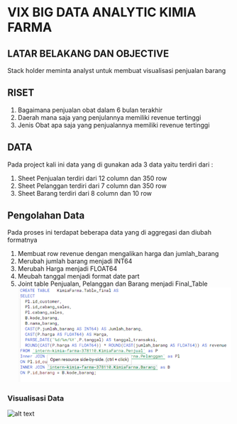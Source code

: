 # VIX BIG DATA ANALYTIC KIMIA FARMA

## LATAR BELAKANG DAN OBJECTIVE
Stack holder meminta analyst untuk membuat visualisasi penjualan barang 

## RISET
1. Bagaimana penjualan obat dalam 6 bulan terakhir
2. Daerah mana saja yang penjulannya memiliki revenue tertinggi
3. Jenis Obat apa saja yang penjualannya memiliki revenue tertinggi

## DATA
Pada project kali ini data yang di gunakan ada 3 data yaitu terdiri dari :
1. Sheet Penjualan terdiri dari 12 column dan 350 row
2. Sheet Pelanggan terdiri dari 7 column dan 350 row
3. Sheet Barang terdiri dari 8 column dan 10 row

## Pengolahan Data
Pada proses ini terdapat beberapa data yang di aggregasi dan diubah formatnya
1. Membuat row revenue dengan mengalikan harga dan jumlah_barang
2. Merubah jumlah barang menjadi INT64
3. Merubah Harga menjadi FLOAT64
4. Meubah tanggal menjadi format date part
5. Joint table Penjualan, Pelanggan dan Barang menjadi Final_Table
![alt text](Query.png)

### Visualisasi Data
![alt text](Dashboard_2.png)

